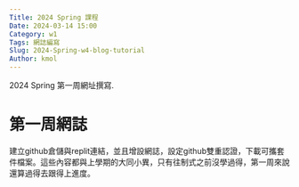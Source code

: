 ```yaml
---
Title: 2024 Spring 課程
Date: 2024-03-14 15:00
Category: w1
Tags: 網誌編寫
Slug: 2024-Spring-w4-blog-tutorial
Author: kmol
---
```


2024 Spring 第一周網址撰寫.

<!-- PELICAN_END_SUMMARY -->

# 第一周網誌
建立github倉儲與replit連結，並且增設網誌，設定github雙重認證，下載可攜套件檔案。這些內容都與上學期的大同小異，只有往制式之前沒學過得，第一周來說還算過得去跟得上進度。